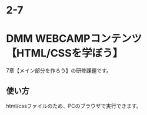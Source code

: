 # 2-7
# DMM WEBCAMPコンテンツ【HTML/CSSを学ぼう】
7章【メイン部分を作ろう】の研修課題です。

## 使い方
html/cssファイルのため、PCのブラウザで実行できます。